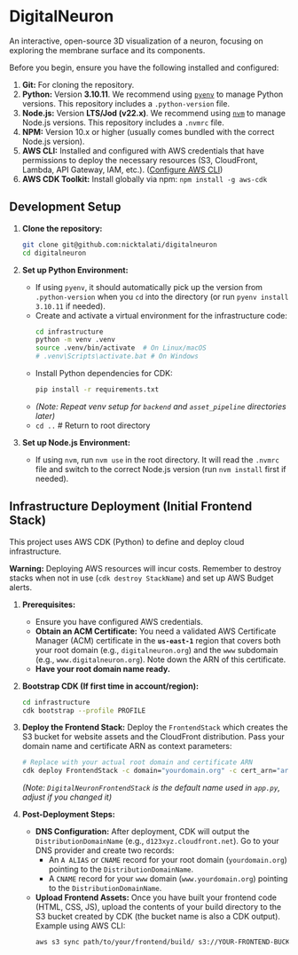 # DigitalNeuron

An interactive, open-source 3D visualization of a neuron, focusing on exploring the membrane surface and its components.

Before you begin, ensure you have the following installed and configured:

1.  **Git:** For cloning the repository.
2.  **Python:** Version **3.10.11**. We recommend using [`pyenv`](https://github.com/pyenv/pyenv) to manage Python versions. This repository includes a `.python-version` file.
3.  **Node.js:** Version **LTS/Jod (v22.x)**. We recommend using [`nvm`](https://github.com/nvm-sh/nvm) to manage Node.js versions. This repository includes a `.nvmrc` file.
4.  **NPM:** Version 10.x or higher (usually comes bundled with the correct Node.js version).
5.  **AWS CLI:** Installed and configured with AWS credentials that have permissions to deploy the necessary resources (S3, CloudFront, Lambda, API Gateway, IAM, etc.). ([Configure AWS CLI](https://docs.aws.amazon.com/cli/latest/userguide/cli-configure-quickstart.html))
6.  **AWS CDK Toolkit:** Install globally via npm: `npm install -g aws-cdk`

## Development Setup

1.  **Clone the repository:**
    ```bash
    git clone git@github.com:nicktalati/digitalneuron
    cd digitalneuron
    ```

2.  **Set up Python Environment:**
    *   If using `pyenv`, it should automatically pick up the version from `.python-version` when you `cd` into the directory (or run `pyenv install 3.10.11` if needed).
    *   Create and activate a virtual environment for the infrastructure code:
        ```bash
        cd infrastructure
        python -m venv .venv
        source .venv/bin/activate  # On Linux/macOS
        # .venv\Scripts\activate.bat # On Windows
        ```
    *   Install Python dependencies for CDK:
        ```bash
        pip install -r requirements.txt
        ```
    *   *(Note: Repeat venv setup for `backend` and `asset_pipeline` directories later)*
    *   `cd ..` # Return to root directory

3.  **Set up Node.js Environment:**
    *   If using `nvm`, run `nvm use` in the root directory. It will read the `.nvmrc` file and switch to the correct Node.js version (run `nvm install` first if needed).

## Infrastructure Deployment (Initial Frontend Stack)

This project uses AWS CDK (Python) to define and deploy cloud infrastructure.

**Warning:** Deploying AWS resources will incur costs. Remember to destroy stacks when not in use (`cdk destroy StackName`) and set up AWS Budget alerts.

1.  **Prerequisites:**
    *   Ensure you have configured AWS credentials.
    *   **Obtain an ACM Certificate:** You need a validated AWS Certificate Manager (ACM) certificate in the **`us-east-1`** region that covers both your root domain (e.g., `digitalneuron.org`) and the `www` subdomain (e.g., `www.digitalneuron.org`). Note down the ARN of this certificate.
    *   **Have your root domain name ready.**

2.  **Bootstrap CDK (If first time in account/region):**
    ```bash
    cd infrastructure
    cdk bootstrap --profile PROFILE
    ```

3.  **Deploy the Frontend Stack:**
    Deploy the `FrontendStack` which creates the S3 bucket for website assets and the CloudFront distribution. Pass your domain name and certificate ARN as context parameters:
    ```bash
    # Replace with your actual root domain and certificate ARN
    cdk deploy FrontendStack -c domain="yourdomain.org" -c cert_arn="arn:aws:acm:us-east-1:ACCOUNT-NUMBER:certificate/your-cert-id"
    ```
    *(Note: `DigitalNeuronFrontendStack` is the default name used in `app.py`, adjust if you changed it)*

4.  **Post-Deployment Steps:**
    *   **DNS Configuration:** After deployment, CDK will output the `DistributionDomainName` (e.g., `d123xyz.cloudfront.net`). Go to your DNS provider and create two records:
        *   An `A ALIAS` or `CNAME` record for your root domain (`yourdomain.org`) pointing to the `DistributionDomainName`.
        *   A `CNAME` record for your `www` domain (`www.yourdomain.org`) pointing to the `DistributionDomainName`.
    *   **Upload Frontend Assets:** Once you have built your frontend code (HTML, CSS, JS), upload the contents of your build directory to the S3 bucket created by CDK (the bucket name is also a CDK output). Example using AWS CLI:
        ```bash
        aws s3 sync path/to/your/frontend/build/ s3://YOUR-FRONTEND-BUCKET-NAME --delete
        ```
